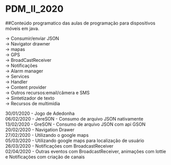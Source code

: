 # PDM_II_2020

##Conteúdo programatico das aulas de programação para dispositivos móveis em java.

-> Consumir/enviar JSON<br/>
-> Navigator drawner<br/>
-> mapas<br/>
-> GPS<br/>
-> BroadCastReceiver<br/>
-> Notificações<br/>
-> Alarm manager<br/>
-> Services<br/>
-> Handler<br/>
-> Content provider<br/>
-> Outros recursos:email/câmera e SMS<br/>
-> Sintetizador de texto<br/>
-> Recursos de multimídia<br/>

30/01/2020 - Jogo de Adedonha<br/>
06/02/2020 - JereSON - Consumo de arquivo JSON nativamente<br/>
13/02/2020 - GreSON - Consumo de arquivo JSON com api GSON<br/>
20/02/2020 - Navigation Drawer<br/>
27/02/2020 - Utilizando o google maps<br/>
05/03/2020 - Utilizando google maps para localização de usuário<br/> 
26/03/2020 - Notificações com BroadcastReceiver<br/>
02/04/2020 - Outras eventos com BroadcastReceiver, animações com lottie<br/>
e Notificações com criação de canais
